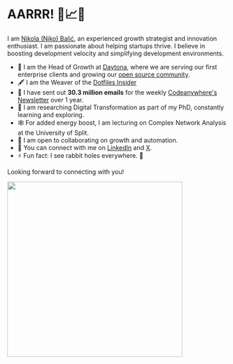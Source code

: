 # AARRR! 🦜📈👋

<!--
**nkkko/nkkko** is a ✨ _special_ ✨ repository because its `README.md` (this file) appears on your GitHub profile.
-->

I am [Nikola (Niko) Balić](https://nkkko.github.io/), an experienced growth strategist and innovation enthusiast. I am passionate about helping startups thrive. I believe in boosting development velocity and simplifying development environments.

* 🔭 I am the Head of Growth at [Daytona](https://www.daytona.io/), where we are serving our first enterprise clients and growing our [open source community](https://github.com/daytonaio/daytona).
* 🖋️ I am the Weaver of the [Dotfiles Insider](https://www.daytona.io/dotfiles/)
* 💌 I have sent out **30.3 million emails** for the weekly [Codeanywhere's Newsletter](https://blog.codeanywhere.com/resubscribe/) over 1 year.
* 🌱 I am researching Digital Transformation as part of my PhD, constantly learning and exploring.
* 🕸️ For added energy boost, I am lecturing on Complex Network Analysis at the University of Split.
* 👯 I am open to collaborating on growth and automation.
* 💬 You can connect with me on [LinkedIn](https://www.linkedin.com/in/nikolabalic) and [X](https://www.x.com/nibalic).
* ⚡ Fun fact: I see rabbit holes everywhere. 🐇

Looking forward to connecting with you!

<p>
  <img src="https://api.vaunt.dev/v1/github/entities/nkkko/achievements?format=svg&limit=3" width="400" />
</p>
